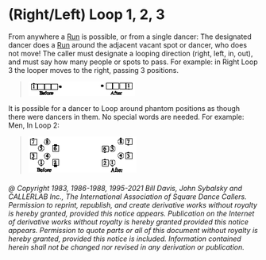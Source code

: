 
# (Right/Left) Loop 1, 2, 3

From anywhere a [Run](../b2/run.md) is possible, or from a single dancer: The designated
dancer does a [Run](../b2/run.md) around the adjacent vacant spot or dancer, who does not
move! The caller must designate a looping direction (right, left, in,
out), and must say how many people or spots to pass. For example: in
Right Loop 3 the looper moves to the right, passing 3 positions.

> 
> ![alt](loop_1.png)
> 

It is possible for a dancer to Loop around phantom positions as
though there were dancers in them. No special words are needed. For example:
Men, In Loop 2:

> 
> ![alt](loop_2.png)
> 

###### @ Copyright 1983, 1986-1988, 1995-2021 Bill Davis, John Sybalsky and CALLERLAB Inc., The International Association of Square Dance Callers. Permission to reprint, republish, and create derivative works without royalty is hereby granted, provided this notice appears. Publication on the Internet of derivative works without royalty is hereby granted provided this notice appears. Permission to quote parts or all of this document without royalty is hereby granted, provided this notice is included. Information contained herein shall not be changed nor revised in any derivation or publication.
